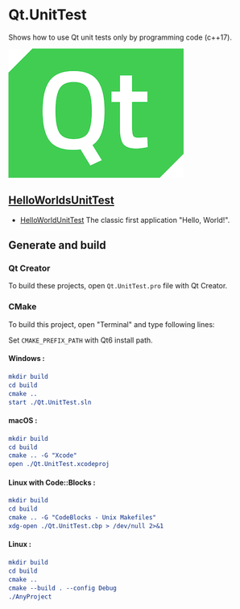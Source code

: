 # Qt.UnitTest

Shows how to use Qt unit tests only by programming code (c++17).

[![qt](../docs/Pictures/qt_header.png)](https://gammasoft71.wixsite.com/gammasoft/qt)

## [HelloWorldsUnitTest](HelloWorldsUnitTest/README.md)

* [HelloWorldUnitTest](HelloWorldsUnitTest/HelloWorldUnitTest/README.md) The classic first application "Hello, World!".

## Generate and build

### Qt Creator

To build these projects, open `Qt.UnitTest.pro` file with Qt Creator.

### CMake

To build this project, open "Terminal" and type following lines:

Set `CMAKE_PREFIX_PATH` with Qt6 install path.

#### Windows :

``` cmake
mkdir build
cd build
cmake ..
start ./Qt.UnitTest.sln
```

#### macOS :

``` cmake
mkdir build
cd build
cmake .. -G "Xcode"
open ./Qt.UnitTest.xcodeproj
```

#### Linux with Code::Blocks :

``` cmake
mkdir build
cd build
cmake .. -G "CodeBlocks - Unix Makefiles"
xdg-open ./Qt.UnitTest.cbp > /dev/null 2>&1
```

#### Linux :

``` cmake
mkdir build
cd build
cmake .. 
cmake --build . --config Debug
./AnyProject
```
